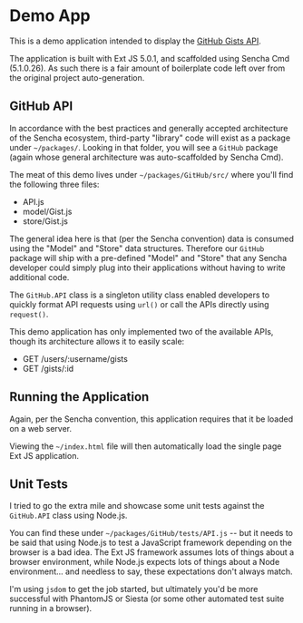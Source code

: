 # Demo App

This is a demo application intended to display the [GitHub Gists API](https://developer.github.com/v3/gists/).

The application is built with Ext JS 5.0.1, and scaffolded using Sencha Cmd (5.1.0.26). As such there is a fair amount
of boilerplate code left over from the original project auto-generation.

## GitHub API

In accordance with the best practices and generally accepted architecture of the Sencha ecosystem, third-party "library"
code will exist as a package under `~/packages/`. Looking in that folder, you will see a `GitHub` package (again whose 
general architecture was auto-scaffolded by Sencha Cmd).

The meat of this demo lives under `~/packages/GitHub/src/` where you'll find the following three files:

  * API.js
  * model/Gist.js
  * store/Gist.js
  
The general idea here is that (per the Sencha convention) data is consumed using the "Model" and "Store" data structures.
Therefore our `GitHub` package will ship with a pre-defined "Model" and "Store" that any Sencha developer could simply
plug into their applications without having to write additional code.

The `GitHub.API` class is a singleton utility class enabled developers to quickly format API requests using `url()` 
or call the APIs directly using `request()`.

This demo application has only implemented two of the available APIs, though its architecture allows it to easily scale:

 * GET /users/:username/gists
 * GET /gists/:id
 
## Running the Application

Again, per the Sencha convention, this application requires that it be loaded on a web server.

Viewing the `~/index.html` file will then automatically load the single page Ext JS application. 

## Unit Tests

I tried to go the extra mile and showcase some unit tests against the `GitHub.API` class using Node.js.

You can find these under `~/packages/GitHub/tests/API.js` -- but it needs to be said that using Node.js to test
a JavaScript framework depending on the browser is a bad idea. The Ext JS framework assumes lots of things about
a browser environment, while Node.js expects lots of things about a Node environment... and needless to say, these
expectations don't always match.

I'm using `jsdom` to get the job started, but ultimately you'd be more successful with PhantomJS or Siesta (or some
other automated test suite running in a browser).